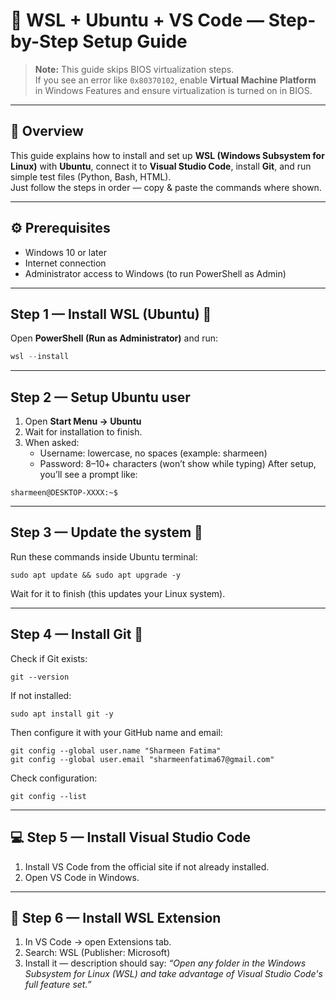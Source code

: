 # 🐧 WSL + Ubuntu + VS Code — Step-by-Step Setup Guide

> **Note:** This guide skips BIOS virtualization steps.  
> If you see an error like `0x80370102`, enable **Virtual Machine Platform** in Windows Features and ensure virtualization is turned on in BIOS.

---

## 🧩 Overview
This guide explains how to install and set up **WSL (Windows Subsystem for Linux)** with **Ubuntu**, connect it to **Visual Studio Code**, install **Git**, and run simple test files (Python, Bash, HTML).  
Just follow the steps in order — copy & paste the commands where shown.

---

## ⚙️ Prerequisites
- Windows 10 or later  
- Internet connection  
- Administrator access to Windows (to run PowerShell as Admin)

---

## Step 1 — Install WSL (Ubuntu) 📝
Open **PowerShell (Run as Administrator)** and run:

```powershell
wsl --install
```

---

## Step 2 — Setup Ubuntu user
1. Open **Start Menu → Ubuntu**
2. Wait for installation to finish.
3. When asked:
    - Username: lowercase, no spaces (example: sharmeen)
    - Password: 8–10+ characters (won’t show while typing)
After setup, you’ll see a prompt like:
```
sharmeen@DESKTOP-XXXX:~$
```
---

## Step 3 — Update the system 🧰
Run these commands inside Ubuntu terminal:
```
sudo apt update && sudo apt upgrade -y
```
Wait for it to finish (this updates your Linux system).

---

## Step 4 — Install Git 🌱
Check if Git exists:
```
git --version
```
If not installed:
```
sudo apt install git -y
```
Then configure it with your GitHub name and email:
```
git config --global user.name "Sharmeen Fatima"
git config --global user.email "sharmeenfatima67@gmail.com"
```
Check configuration:
```
git config --list
```

---
## 💻 Step 5 — Install Visual Studio Code
1. Install VS Code from the official site if not already installed.
2. Open VS Code in Windows.

---

## 🔌 Step 6 — Install WSL Extension
1. In VS Code → open Extensions tab.
2. Search: WSL (Publisher: Microsoft)
3. Install it — description should say:
   *“Open any folder in the Windows Subsystem for Linux (WSL) and take advantage of Visual Studio Code's full feature set.”*
